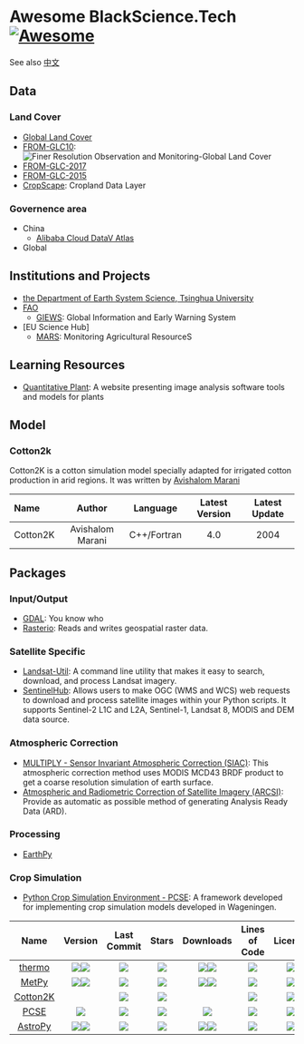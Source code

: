 # Awesome BlackScience.Tech [![Awesome](https://cdn.rawgit.com/sindresorhus/awesome/d7305f38d29fed78fa85652e3a63e154dd8e8829/media/badge.svg)](https://github.com/BlackScience-Tech/awesome)

See also [中文](README-zh_CN.md)

## Data

### Land Cover
- [Global Land Cover](http://www.fao.org/land-water/land/land-governance/land-resources-planning-toolbox/category/details/en/c/1036355/)
- [FROM-GLC10](http://data.ess.tsinghua.edu.cn/fromglc10_2017v01.html): ![Finer Resolution Observation and Monitoring-Global Land Cover](http://data.ess.tsinghua.edu.cn/title.png)
- [FROM-GLC-2017](http://data.ess.tsinghua.edu.cn/fromglc2017v1.html)
- [FROM-GLC-2015](http://data.ess.tsinghua.edu.cn/fromglc2015_v1.html)
- [CropScape](https://nassgeodata.gmu.edu/CropScape/): Cropland Data Layer

### Governence area
- China
  * [Alibaba Cloud DataV Atlas](http://datav.aliyun.com/tools/atlas/)
- Global

## Institutions and Projects
- [the Department of Earth System Science, Tsinghua University](http://data.ess.tsinghua.edu.cn/)
- [FAO](https://www.fao.org/)
  * [GIEWS](http://www.fao.org/giews/en/): Global Information and Early Warning System
- [EU Science Hub]
  * [MARS](https://ec.europa.eu/jrc/en/mars): Monitoring Agricultural ResourceS

## Learning Resources
- [Quantitative Plant](https://quantitative-plant.org): A website presenting image analysis software tools and models for plants

## Model

### Cotton2k
Cotton2K is a cotton simulation model specially adapted for irrigated cotton production in arid regions. It was written by [Avishalom Marani](https://plantscience.agri.huji.ac.il/avishalom-marani) 

| Name     |      Author      |  Language   | Latest Version | Latest Update |
|:---------|:----------------:|:-----------:|:--------------:|:-------------:|
| Cotton2K | Avishalom Marani | C++/Fortran |      4.0       |     2004      |

## Packages

### Input/Output
- [GDAL](https://gdal.org): You know who
- [Rasterio](https://rasterio.readthedocs.io/): Reads and writes geospatial raster data.

### Satellite Specific
- [Landsat-Util](https://pythonhosted.org/landsat-util/): A command line utility that makes it easy to search, download, and process Landsat imagery.
- [SentinelHub](http://sentinelhub-py.readthedocs.io/): Allows users to make OGC (WMS and WCS) web requests to download and process satellite images within your Python scripts. It supports Sentinel-2 L1C and L2A, Sentinel-1, Landsat 8, MODIS and DEM data source.

### Atmospheric Correction
- [MULTIPLY - Sensor Invariant Atmospheric Correction (SIAC)](https://siac.readthedocs.io/): This atmospheric correction method uses MODIS MCD43 BRDF product to get a coarse resolution simulation of earth surface.
- [Atmospheric and Radiometric Correction of Satellite Imagery (ARCSI)](https://www.arcsi.remotesensing.info/): Provide as automatic as possible method of generating Analysis Ready Data (ARD).

### Processing
- [EarthPy](https://earthpy.readthedocs.io/)

### Crop Simulation
- [Python Crop Simulation Environment - PCSE](https://pcse.readthedocs.io/): A framework developed for implementing crop simulation models developed in Wageningen.


|     Name     |      Version    |Last Commit| Stars  |    Downloads    |Lines of Code|License |Coverage|Contributors|
|:------------:|:---------------:|:---------:|:------:|:---------------:|:-----------:|:------:|:------:|-----------:|
|[thermo][01]  |![][01v]![][01vc]|![][01a]   |![][01s]|![][01d]![][01dc]|![][01z]     |![][01l]|![][01c]|![][01t]    |
|[MetPy][02]   |![][02v]![][02vc]|![][02a]   |![][02s]|![][02d]![][02dc]|![][02z]     |![][02l]|![][02c]|![][02t]    |
|[Cotton2K][03]|                 |![][03a]   |![][03s]|                 |![][03z]     |![][03l]|![][03c]|![][03t]    |
|[PCSE][04]    |![][04v]         |![][04a]   |![][04s]|![][04d]         |![][04z]     |![][04l]|        |![][04t]    |
|[AstroPy][05] |![][05v]![][05vc]|![][05a]   |![][05s]|![][05d]![][05dc]|![][05z]     |![][05l]|![][05c]|![][05t]

[01]: https://github.com/CalebBell/thermo
[01v]: https://img.shields.io/pypi/v/thermo
[01vc]: https://img.shields.io/conda/vn/conda-forge/thermo
[01a]: https://img.shields.io/github/last-commit/CalebBell/thermo
[01s]: https://img.shields.io/github/stars/CalebBell/thermo
[01d]: https://img.shields.io/pypi/dd/thermo
[01dc]: https://img.shields.io/conda/dn/conda-forge/thermo
[01z]: https://img.shields.io/tokei/lines/github/CalebBell/thermo
[01l]: https://img.shields.io/github/license/CalebBell/thermo
[01c]: https://img.shields.io/coveralls/github/CalebBell/thermo
[01t]: https://img.shields.io/github/contributors/CalebBell/thermo
[02]: https://github.com/Unidata/MetPy
[02v]: https://img.shields.io/pypi/v/MetPy
[02vc]: https://img.shields.io/conda/vn/conda-forge/MetPy
[02a]: https://img.shields.io/github/last-commit/Unidata/MetPy
[02s]: https://img.shields.io/github/stars/Unidata/MetPy
[02d]: https://img.shields.io/pypi/dd/MetPy
[02dc]: https://img.shields.io/conda/dn/conda-forge/MetPy
[02z]: https://img.shields.io/tokei/lines/github/Unidata/MetPy
[02l]: https://img.shields.io/github/license/Unidata/MetPy
[02c]: https://img.shields.io/codecov/c/github/Unidata/MetPy
[02t]: https://img.shields.io/github/contributors/Unidata/MetPy
[03]: https://github.com/tcztzy/cotton2k
[03a]: https://img.shields.io/github/last-commit/tcztzy/cotton2k
[03s]: https://img.shields.io/github/stars/tcztzy/cotton2k
[03c]: https://img.shields.io/codecov/github/tcztzy/cotton2k
[03z]: https://img.shields.io/tokei/lines/github/tcztzy/cotton2k
[03l]: https://img.shields.io/github/license/tcztzy/cotton2k
[03c]: https://img.shields.io/codecov/c/github/tcztzy/cotton2k
[03t]: https://img.shields.io/github/contributors/tcztzy/cotton2k

[04]: https://github.com/ajwdewit/pcse
[04v]: https://img.shields.io/pypi/v/pcse
[04a]: https://img.shields.io/github/last-commit/ajwdewit/pcse
[04s]: https://img.shields.io/github/stars/ajwdewit/pcse
[04d]: https://img.shields.io/pypi/dd/pcse
[04z]: https://img.shields.io/tokei/lines/github/ajwdewit/pcse
[04l]: https://img.shields.io/pypi/l/pcse
[04t]: https://img.shields.io/github/contributors/ajwdewit/pcse

[05]: https://www.astropy.org/
[05v]: https://img.shields.io/pypi/v/astropy
[05vc]: https://img.shields.io/conda/v/main/astropy
[05a]: https://img.shields.io/github/last-commit/astropy/astropy
[05s]: https://img.shields.io/github/stars/astropy/astropy
[05d]: https://img.shields.io/pypi/dd/astropy
[05dc]: https://img.shields.io/conda/dn/main/astropy
[05z]: https://img.shields.io/tokei/lines/github/astropy/astropy
[05l]: https://img.shields.io/github/license/astropy/astropy
[05c]: https://img.shields.io/codecov/c/github/astropy/astropy
[05t]: https://img.shields.io/github/contributors/astropy/astropy